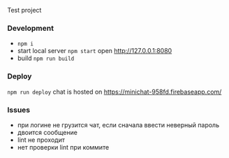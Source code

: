 Test project

### Development

- `npm i`
- start local server
`npm start`
open http://127.0.0.1:8080
- build
`npm run build`

### Deploy
`npm run deploy`
chat is hosted on
https://minichat-958fd.firebaseapp.com/


### Issues
- при логине не грузится чат, если сначала ввести неверный пароль
- двоится сообщение
- lint не проходит
- нет проверки lint при коммите
